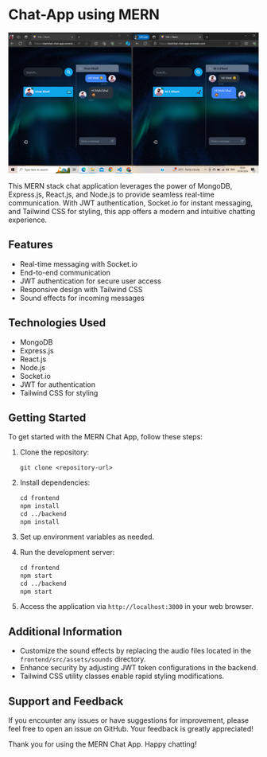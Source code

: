 # Chat-App using MERN

![Chat App Demo](./frontend/src/assets/images/Overview.png)

This MERN stack chat application leverages the power of MongoDB, Express.js, React.js, and Node.js to provide seamless real-time communication. With JWT authentication, Socket.io for instant messaging, and Tailwind CSS for styling, this app offers a modern and intuitive chatting experience. 

## Features

- Real-time messaging with Socket.io
- End-to-end communication
- JWT authentication for secure user access
- Responsive design with Tailwind CSS
- Sound effects for incoming messages

## Technologies Used

- MongoDB
- Express.js
- React.js
- Node.js
- Socket.io
- JWT for authentication
- Tailwind CSS for styling

## Getting Started

To get started with the MERN Chat App, follow these steps:

1. Clone the repository:

   ```
   git clone <repository-url>
   ```

2. Install dependencies:

   ```
   cd frontend
   npm install
   cd ../backend
   npm install
   ```

3. Set up environment variables as needed.

4. Run the development server:

   ```
   cd frontend
   npm start
   cd ../backend
   npm start
   ```

5. Access the application via `http://localhost:3000` in your web browser.

## Additional Information

- Customize the sound effects by replacing the audio files located in the `frontend/src/assets/sounds` directory.
- Enhance security by adjusting JWT token configurations in the backend.
- Tailwind CSS utility classes enable rapid styling modifications.

## Support and Feedback

If you encounter any issues or have suggestions for improvement, please feel free to open an issue on GitHub. Your feedback is greatly appreciated!

Thank you for using the MERN Chat App. Happy chatting!

